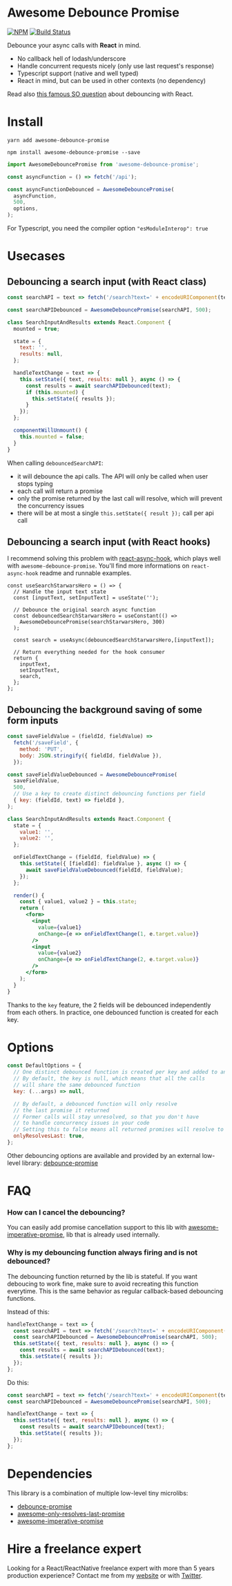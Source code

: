 # Awesome Debounce Promise

[![NPM](https://img.shields.io/npm/dm/awesome-debounce-promise.svg)](https://www.npmjs.com/package/awesome-debounce-promise)
[![Build Status](https://travis-ci.com/slorber/awesome-debounce-promise.svg?branch=master)](https://travis-ci.com/slorber/awesome-debounce-promise)

Debounce your async calls with **React** in mind.

- No callback hell of lodash/underscore
- Handle concurrent requests nicely (only use last request's response)
- Typescript support (native and well typed)
- React in mind, but can be used in other contexts (no dependency)

Read also [this famous SO question](https://stackoverflow.com/a/28046731/82609) about debouncing with React.


# Install

`yarn add awesome-debounce-promise`

`npm install awesome-debounce-promise --save`

```jsx harmony
import AwesomeDebouncePromise from 'awesome-debounce-promise';

const asyncFunction = () => fetch('/api');

const asyncFunctionDebounced = AwesomeDebouncePromise(
  asyncFunction,
  500,
  options,
);
```

For Typescript, you need the compiler option `"esModuleInterop": true`

# Usecases

## Debouncing a search input (with React class)

```jsx harmony
const searchAPI = text => fetch('/search?text=' + encodeURIComponent(text));

const searchAPIDebounced = AwesomeDebouncePromise(searchAPI, 500);

class SearchInputAndResults extends React.Component {
  mounted = true;

  state = {
    text: '',
    results: null,
  };

  handleTextChange = text => {
    this.setState({ text, results: null }, async () => {
      const results = await searchAPIDebounced(text);
      if (this.mounted) {
        this.setState({ results });
      }
    });
  };

  componentWillUnmount() {
    this.mounted = false;
  }
}
```

When calling `debouncedSearchAPI`:

- it will debounce the api calls. The API will only be called when user stops typing
- each call will return a promise
- only the promise returned by the last call will resolve, which will prevent the concurrency issues
- there will be at most a single `this.setState({ result });` call per api call

## Debouncing a search input (with React hooks)

I recommend solving this problem with [react-async-hook](https://github.com/slorber/react-async-hook), which plays well with `awesome-debounce-promise`. You'll find more informations on `react-async-hook` readme and runnable examples.

```tsx
const useSearchStarwarsHero = () => {
  // Handle the input text state
  const [inputText, setInputText] = useState('');

  // Debounce the original search async function
  const debouncedSearchStarwarsHero = useConstant(() =>
    AwesomeDebouncePromise(searchStarwarsHero, 300)
  );

  const search = useAsync(debouncedSearchStarwarsHero,[inputText]);

  // Return everything needed for the hook consumer
  return {
    inputText,
    setInputText,
    search,
  };
};
```

## Debouncing the background saving of some form inputs

```jsx harmony
const saveFieldValue = (fieldId, fieldValue) =>
  fetch('/saveField', {
    method: 'PUT',
    body: JSON.stringify({ fieldId, fieldValue }),
  });

const saveFieldValueDebounced = AwesomeDebouncePromise(
  saveFieldValue,
  500,
  // Use a key to create distinct debouncing functions per field
  { key: (fieldId, text) => fieldId },
);

class SearchInputAndResults extends React.Component {
  state = {
    value1: '',
    value2: '',
  };

  onFieldTextChange = (fieldId, fieldValue) => {
    this.setState({ [fieldId]: fieldValue }, async () => {
      await saveFieldValueDebounced(fieldId, fieldValue);
    });
  };

  render() {
    const { value1, value2 } = this.state;
    return (
      <form>
        <input
          value={value1}
          onChange={e => onFieldTextChange(1, e.target.value)}
        />
        <input
          value={value2}
          onChange={e => onFieldTextChange(2, e.target.value)}
        />
      </form>
    );
  }
}
```

Thanks to the `key` feature, the 2 fields will be debounced independently from each others. In practice, one debounced function is created for each key.

# Options

```jsx harmony
const DefaultOptions = {
  // One distinct debounced function is created per key and added to an internal cache
  // By default, the key is null, which means that all the calls
  // will share the same debounced function
  key: (...args) => null,

  // By default, a debounced function will only resolve
  // the last promise it returned
  // Former calls will stay unresolved, so that you don't have
  // to handle concurrency issues in your code
  // Setting this to false means all returned promises will resolve to the last result
  onlyResolvesLast: true,
};
```

Other debouncing options are available and provided by an external low-level library: [debounce-promise](https://github.com/bjoerge/debounce-promise)

# FAQ

### How can I cancel the debouncing?

You can easily add promise cancellation support to this lib with [awesome-imperative-promise](https://github.com/slorber/awesome-imperative-promise), lib that is already used internally.

### Why is my debouncing function always firing and is not debounced?

The debouncing function returned by the lib is stateful. If you want deboucing to work fine, make sure to avoid recreating this function everytime. This is the same behavior as regular callback-based debouncing functions.

Instead of this:

```js
handleTextChange = text => {
  const searchAPI = text => fetch('/search?text=' + encodeURIComponent(text));
  const searchAPIDebounced = AwesomeDebouncePromise(searchAPI, 500);
  this.setState({ text, results: null }, async () => {
    const results = await searchAPIDebounced(text);
    this.setState({ results });
  });
};
```

Do this:

```js
const searchAPI = text => fetch('/search?text=' + encodeURIComponent(text));
const searchAPIDebounced = AwesomeDebouncePromise(searchAPI, 500);

handleTextChange = text => {
  this.setState({ text, results: null }, async () => {
    const results = await searchAPIDebounced(text);
    this.setState({ results });
  });
};
```

# Dependencies

This library is a combination of multiple low-level tiny microlibs:

- [debounce-promise](https://github.com/bjoerge/debounce-promise)
- [awesome-only-resolves-last-promise](https://github.com/slorber/awesome-only-resolves-last-promise)
- [awesome-imperative-promise](https://github.com/slorber/awesome-imperative-promise)


# Hire a freelance expert

Looking for a React/ReactNative freelance expert with more than 5 years production experience?
Contact me from my [website](https://sebastienlorber.com/) or with [Twitter](https://twitter.com/sebastienlorber).
